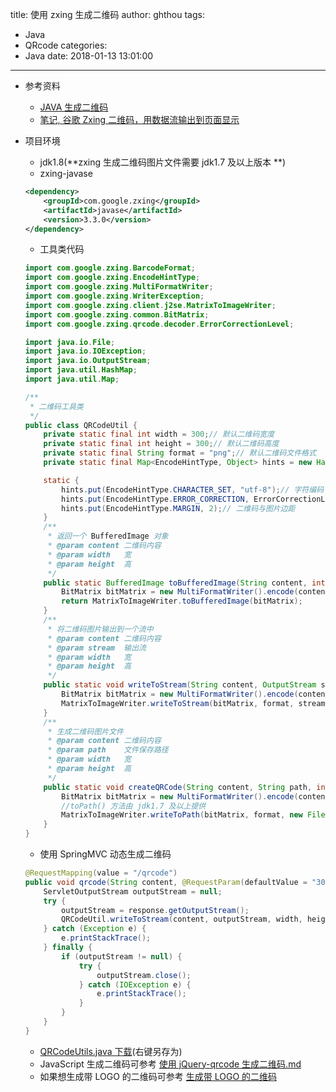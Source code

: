 title: 使用 zxing 生成二维码
author: ghthou
tags:
  - Java
  - QRcode
categories:
  - Java
date: 2018-01-13 13:01:00
---
- 参考资料
    - [JAVA 生成二维码](http://www.imooc.com/learn/531)
    - [笔记, 谷歌 Zxing 二维码，用数据流输出到页面显示](http://blog.csdn.net/morning99/article/details/48825035)
- 项目环境
    - jdk1.8(**zxing 生成二维码图片文件需要 jdk1.7 及以上版本 **)
    - zxing-javase

    ```xml
    <dependency>
        <groupId>com.google.zxing</groupId>
        <artifactId>javase</artifactId>
        <version>3.3.0</version>
    </dependency>
    ```
    - 工具类代码
    
    ```java
    import com.google.zxing.BarcodeFormat;
    import com.google.zxing.EncodeHintType;
    import com.google.zxing.MultiFormatWriter;
    import com.google.zxing.WriterException;
    import com.google.zxing.client.j2se.MatrixToImageWriter;
    import com.google.zxing.common.BitMatrix;
    import com.google.zxing.qrcode.decoder.ErrorCorrectionLevel;
    
    import java.io.File;
    import java.io.IOException;
    import java.io.OutputStream;
    import java.util.HashMap;
    import java.util.Map;
    
    /**
     * 二维码工具类
     */
    public class QRCodeUtil {
        private static final int width = 300;// 默认二维码宽度
        private static final int height = 300;// 默认二维码高度
        private static final String format = "png";// 默认二维码文件格式
        private static final Map<EncodeHintType, Object> hints = new HashMap();// 二维码参数
    
        static {
            hints.put(EncodeHintType.CHARACTER_SET, "utf-8");// 字符编码
            hints.put(EncodeHintType.ERROR_CORRECTION, ErrorCorrectionLevel.H);// 容错等级 L、M、Q、H 其中 L 为最低, H 为最高
            hints.put(EncodeHintType.MARGIN, 2);// 二维码与图片边距
        }
        /**
    	 * 返回一个 BufferedImage 对象
    	 * @param content 二维码内容
    	 * @param width   宽
    	 * @param height  高
    	 */
    	public static BufferedImage toBufferedImage(String content, int width, int height) throws WriterException, IOException {
            BitMatrix bitMatrix = new MultiFormatWriter().encode(content, BarcodeFormat.QR_CODE, width, height, hints);
    		return MatrixToImageWriter.toBufferedImage(bitMatrix);
        }
        /**
         * 将二维码图片输出到一个流中
         * @param content 二维码内容
         * @param stream  输出流
         * @param width   宽
         * @param height  高
         */
        public static void writeToStream(String content, OutputStream stream, int width, int height) throws WriterException, IOException {
            BitMatrix bitMatrix = new MultiFormatWriter().encode(content, BarcodeFormat.QR_CODE, width, height, hints);
            MatrixToImageWriter.writeToStream(bitMatrix, format, stream);
        }
        /**
         * 生成二维码图片文件
         * @param content 二维码内容
         * @param path    文件保存路径
         * @param width   宽
         * @param height  高
         */
        public static void createQRCode(String content, String path, int width, int height) throws WriterException, IOException {
            BitMatrix bitMatrix = new MultiFormatWriter().encode(content, BarcodeFormat.QR_CODE, width, height, hints);
            //toPath() 方法由 jdk1.7 及以上提供
            MatrixToImageWriter.writeToPath(bitMatrix, format, new File(path).toPath());
        }
    }
    ```
    - 使用 SpringMVC 动态生成二维码
    ```java
	@RequestMapping(value = "/qrcode")
    public void qrcode(String content, @RequestParam(defaultValue = "300", required = false) int width,@RequestParam(defaultValue = "300", required = false) int height, HttpServletResponse response) {
        ServletOutputStream outputStream = null;
        try {
            outputStream = response.getOutputStream();
            QRCodeUtil.writeToStream(content, outputStream, width, height);
        } catch (Exception e) {
            e.printStackTrace();
        } finally {
            if (outputStream != null) {
                try {
                    outputStream.close();
                } catch (IOException e) {
                    e.printStackTrace();
                }
            }
        }
    }
    ```
    - [QRCodeUtils.java 下载](https://raw.githubusercontent.com/ghthou/Google-Authenticator/master/src/main/java/z/study/googleAuthenticator/util/QRCodeUtils.java)(右键另存为)
    - JavaScript 生成二维码可参考 [使用 jQuery-qrcode 生成二维码.md](/2018/01/13/使用-jQuery-qrcode-生成二维码/)
    - 如果想生成带 LOGO 的二维码可参考 [生成带 LOGO 的二维码](/2018/01/13/生成带-LOGO-的二维码/)
